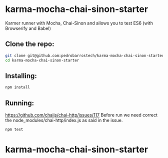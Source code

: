 # karma-mocha-chai-sinon-starter

Karmer runner with Mocha, Chai-Sinon and allows you to test ES6 (with Browserify and Babel)

## Clone the repo:

```sh
git clone git@github.com:pedrobarrostech/karma-mocha-chai-sinon-starter.git
cd karma-mocha-chai-sinon-starter
```

## Installing:

```sh
npm install
```



## Running:

https://github.com/chaijs/chai-http/issues/117 
Before run we need correct the node_modules/chai-http/index.js as said in the issue.

```sh
npm test
```
# karma-mocha-chai-sinon-starter
